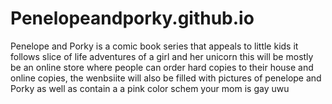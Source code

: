 # Penelopeandporky.github.io
Penelope and Porky is a comic book series that appeals to little kids it follows slice of life adventures of a girl and her unicorn this will be mostly be an online store where people can order hard copies to their house and online copies, the wenbsiite will also be filled with pictures of penelope and Porky as well as contain a a pink color schem 
your mom is gay uwu
